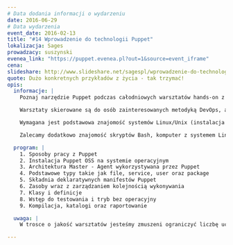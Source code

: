 ```yaml
---
# Data dodania informacji o wydarzeniu
date: 2016-06-29
# Data wydarzenia
event_date: 2016-02-13
title: "#14 Wprowadzenie do technologii Puppet"
lokalizacja: Sages
prowadzacy: suszynski
evenea_link: "https://puppet.evenea.pl?out=1&source=event_iframe"
cena:
slideshare: http://www.slideshare.net/sagespl/wprowadzenie-do-technologii-puppet
quote: Dużo konkretnych przykładów z życia - tak trzymać!
opis:
  informacje: |
    Poznaj narzędzie Puppet podczas całodniowych warsztatów hands-on z ekspertem!

    Warsztaty skierowane są do osób zainteresowanych metodyką DevOps, a w szczególności technologią Puppet.

    Wymagana jest podstawowa znajomość systemów Linux/Unix (instalacja pakietów, edycja plików, poruszanie się w konsoli systemowej) oraz własny komputer z minimum 4GB RAM z uruchomioną wirtualizacją sprzętową i możliwością instalacji oprogramowania.

    Zalecamy dodatkowo znajomość skryptów Bash, komputer z systemem Linux (najlepiej Ubuntu LTS 14.04).

  program: |
    1. Sposoby pracy z Puppet
    2. Instalacja Puppet OSS na systemie operacyjnym
    3. Architektura Master - Agent wykorzystywana przez Puppet
    4. Podstawowe typy takie jak file, service, user oraz package
    5. Składnia deklaratywnych manifestów Puppet
    6. Zasoby wraz z zarządzaniem kolejnością wykonywania
    7. Klasy i definicje
    8. Wstęp do testowania i tryb bez operacyjny
    9. Kompilacja, katalogi oraz raportowanie

  uwaga: |
    W trosce o jakość warsztatów jesteśmy zmuszeni ograniczyć liczbę uczestników. <strong>Kwalifikacja odbywa się na podstawie odpowiedzi udzielonych w formularzu zgłoszeniowym oraz - w dalszym kroku - kolejności zgłoszeń.</strong> Potwierdzenie udziału w warsztatach wraz z instrukcją przygotowania środowiska otrzymasz najpóźniej na 7 dni przed planowaną datą wydarzenia.

---
```

